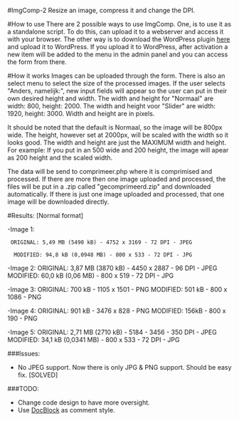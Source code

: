 #ImgComp-2
Resize an image, compress it and change the DPI.

#How to use
There are 2 possible ways to use ImgComp. One, is to use it as a standalone script. To do this, can upload it to a webserver and access it with your browser. The other way is to download the WordPress plugin [here](http://jeroengrooten.nl/ImgComp.zip) and upload it to WordPress. If you upload it to WordPress, after activation a new item will be added to the menu in the admin panel and you can access the form from there.

#How it works
Images can be uploaded through the form. There is also an select menu to select the size of the processed images. 
If the user selects "Anders, namelijk:", new input fields will appear so the user can put in their own desired height and width.
The width and height for "Normaal" are width: 800, height: 2000. The width and height voor "Slider" are width: 1920, height: 3000.
Width and height are in pixels. 

It should be noted that the default is Normaal, so the image will be 800px wide. The height, however set at 2000px, will be scaled with the width so it looks good. The width and height are just the MAXIMUM width and height. 
For example: If you put in an 500 wide and 200 height, the image will apear as 200 height and the scaled width.

The data will be send to comprimeer.php where it is comprimised and processed. 
If there are more then one image uploaded and processed, the files will be put in a .zip called "gecomprimeerd.zip" and downloaded automatically. If there is just one image uploaded and processed, that one image will be downloaded directly.

#Results: 
[Normal format]

-Image 1:

     ORIGINAL: 5,49 MB (5490 kB) - 4752 x 3169 - 72 DPI - JPEG
     
      MODIFIED: 94,8 kB (0,0948 MB) - 800 x 533 - 72 DPI - JPG
    
-Image 2: 
    ORIGINAL: 3,87 MB (3870 kB) - 4450 x 2887 - 96 DPI - JPEG
    MODIFIED: 60,0 kB (0,06 MB) - 800 x 519 - 72 DPI - JPG
    
-Image 3: 
    ORIGINAL: 700 kB - 1105 x 1501 - PNG
    MODIFIED: 501 kB - 800 x 1086 - PNG
    
-Image 4: 
    ORIGINAL: 901 kB - 3476 x 828 - PNG
    MODIFIED: 156kB - 800 x 190 - PNG
    
-Image 5: 
    ORIGINAL: 2,71 MB (2710 kB) - 5184 - 3456 - 350 DPI - JPEG
    MODIFIED: 34,1 kB (0,0341 MB) - 800 x 533 - 72 DPI - JPG



###Issues:
- No JPEG support. Now there is only JPG & PNG support. Should be easy fix. [SOLVED]

###TODO:
- Change code design to have more oversight.
- Use [DocBlock](https://www.wikiwand.com/en/PHPDoc) as comment style.
